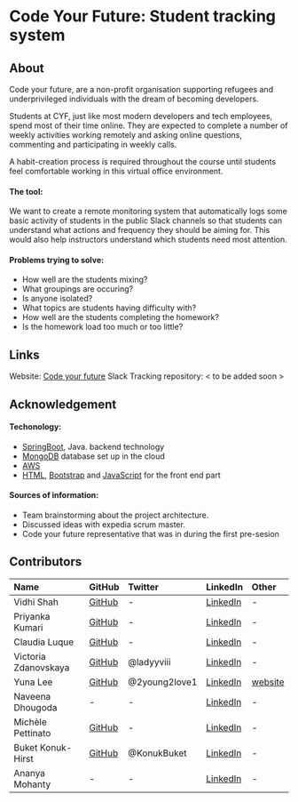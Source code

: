 # Code Your Future: Student tracking system

## About

Code your future, are a non-profit organisation supporting refugees and underprivileged individuals with the dream of becoming developers.

Students at CYF, just like most modern developers and tech employees, spend most of their time online. They are expected to complete a number of weekly activities working remotely and asking online questions, commenting and participating in weekly calls.

A habit-creation process is required throughout the course until students feel comfortable working in this virtual office environment.

#### The tool:
 We want to create a remote monitoring system that automatically logs some basic activity of students in the public Slack channels so that students can understand what actions and frequency they should be aiming for. This would also help instructors understand which students need most attention.

#### Problems trying to solve:
* How well are the students mixing?
* What groupings are occuring?
* Is anyone isolated?
* What topics are students having difficulty with?
* How well are the students completing the homework?
* Is the homework load too much or too little?

## Links

Website: [Code your future](https://codeyourfuture.io/)
Slack Tracking repository: < to be added soon >

## Acknowledgement

#### Techonology:

* [SpringBoot](https://spring.io/), Java. backend technology
* [MongoDB](https://www.mongodb.com/) database set up in the cloud
* [AWS](https://aws.amazon.com/)
* [HTML](https://www.w3.org/html/), [Bootstrap](https://getbootstrap.com/) and [JavaScript](https://developer.mozilla.org/en-US/docs/Web/JavaScript) for the front end part

#### Sources of information:
* Team brainstorming about the project architecture.
* Discussed ideas with expedia scrum master.
* Code your future representative that was in during the first pre-sesion

## Contributors
| Name | GitHub | Twitter | LinkedIn | Other |
| :--- | :--- | :--- | :--- | :--- |
| Vidhi Shah | [GitHub](https://github.com/vidhi171983) | - | [LinkedIn](https://www.linkedin.com/in/vshah1704/) | - |
| Priyanka Kumari | [GitHub](https://github.com/Priyanka7708) | - |[LinkedIn](https://www.linkedin.com/in/priyankakumari7/)| - |
| Claudia Luque | [GitHub](https://github.com/claudia-luque) | - | [LinkedIn](https://www.linkedin.com/in/claudia-luque-abb1b6106/) | - |
| Victoria Zdanovskaya | [GitHub](https://github.com/ladyyvii)  | @ladyyviii | [LinkedIn](https://linkedin.com/in/victoriazdanovskaya/) | - |
| Yuna Lee | [GitHub](https://github.com/queenyuna) | @2young2love1 | [LinkedIn](http://linkedin.com/in/yunalee127) | [website]([http://www.yunaview.com/](http://www.yunaview.com/)) |
| Naveena Dhougoda | - | - | [LinkedIn](https://www.linkedin.com/in/naveenad) | - |
| Michèle Pettinato | [GitHub](https://github.com/ym-pett) | - | [LinkedIn](https://www.linkedin.com/in/michèle-pettinato/) | - |
| Buket Konuk-Hirst | [GitHub](https://github.com/buketkonuk) | @KonukBuket | [LinkedIn](https://www.linkedin.com/in/buketkonuk/) | - |
| Ananya Mohanty | - | - |[LinkedIn](https://www.linkedin.com/in/ananya-mohanty-2327b240/) | - |

